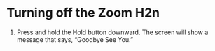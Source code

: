 # Turning off the Zoom H2n

1. Press and hold the Hold button downward. The screen will show a message that says, “Goodbye See You.”